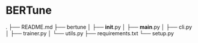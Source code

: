 # BERTune

.
├── README.md
├── bertune
│   ├── __init__.py
│   ├── __main__.py
│   ├── cli.py
│   ├── trainer.py
│   └── utils.py
├── requirements.txt
└── setup.py